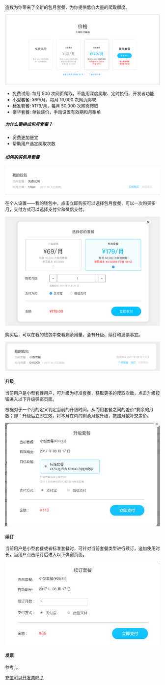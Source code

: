 造数为你带来了全新的包月套餐，为你提供低价大量的爬取额度。

![](/assets/babddf8a-8238-4a4a-980a-5021115a8405.png)

* 免费试用: 每月 500 次网页爬取，不能用深度爬取、定时执行、开发者功能
* 小型套餐: ¥69/月，每月 10,000 次网页爬取
* 标准套餐: ¥179/月，每月 50,000 次网页爬取
* 豪华套餐: 单独谈价，手动设置有效期和月账单

##### 为什么要换成包月套餐？

* 资费更加便宜
* 帮助用户选定爬取次数

##### 

##### 如何购买包月套餐

![](/assets/微信截图_20170718102042.png)

在个人设置——我的钱包中，点击立即购买可以选择包月套餐，可以一次购买多月，支付方式可以选择支付宝和微信支付。

![](/assets/impo333rt.png)

购买后，可以在我的钱包中查看剩余用量，会有升级、续订和发票事宜。

![](/assets/微信截图_20170718181023.png)

#### 升级

当前用户是小型套餐用户，可升级为标准套餐，获取更多的爬取次数，点击升级按钮进入以下升级弹窗页面。

根据对于一个月的定义判定当前的升级时间，从而用套餐之间的差价\*剩余的月数；即：升级后立即生效，将本月在内的剩余月数升级，按照月数补交差价。

![](/assets/11.png)

#### 续订

当前用户是小型套餐或者标准套餐时，可针对当前套餐类型进行续订，追加使用时长，当用户点击续订后进入以下弹窗页面。

![](/assets/微信截图_20170718190218.png)

#### 发票

参考。。

[充值可以开发票吗？](https://www.gitbook.com/book/zaoshu/helpcenter/edit#)

